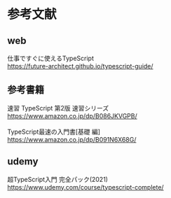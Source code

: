 # 参考文献

## web
仕事ですぐに使えるTypeScript<br>
https://future-architect.github.io/typescript-guide/<br>


## 参考書籍
速習 TypeScript 第2版 速習シリーズ<br>
https://www.amazon.co.jp/dp/B086JKVGPB/<br>
<br>
TypeScript最速の入門書[基礎 編]<br>
https://www.amazon.co.jp/dp/B091N6X68G/

## udemy
超TypeScript入門 完全パック(2021)<br>
https://www.udemy.com/course/typescript-complete/<br>
<br>
